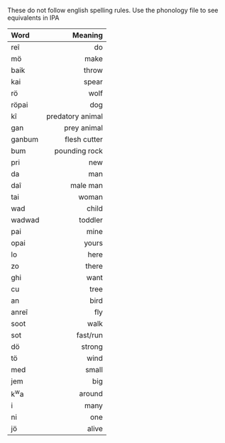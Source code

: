 These do not follow english spelling rules. Use the phonology file to see equivalents in IPA

Word|Meaning|
:-|-:
reî | do
mö | make
baik | throw
kai | spear
rö | wolf
röpai | dog
kî | predatory animal
gan | prey animal
ganbum | flesh cutter
bum | pounding rock
pri | new
da | man
daî | male man
tai | woman
wad | child
wadwad | toddler
pai | mine
opai | yours
lo | here
zo | there
ghi | want
cu | tree
an | bird
anreî | fly
soot | walk
sot | fast/run
dö | strong
tö | wind
med | small
jem | big
k<sup>w</sup>a | around
i | many
ni | one
jö | alive
